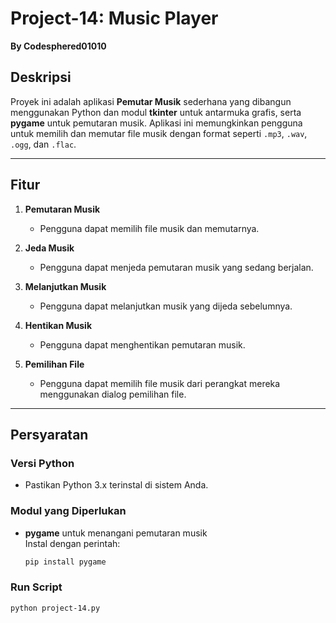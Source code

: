 # Project-14: Music Player  
**By Codesphered01010**

## Deskripsi  
Proyek ini adalah aplikasi **Pemutar Musik** sederhana yang dibangun menggunakan Python dan modul **tkinter** untuk antarmuka grafis, serta **pygame** untuk pemutaran musik. Aplikasi ini memungkinkan pengguna untuk memilih dan memutar file musik dengan format seperti `.mp3`, `.wav`, `.ogg`, dan `.flac`. 

---

## Fitur  

1. **Pemutaran Musik**  
   - Pengguna dapat memilih file musik dan memutarnya.  

2. **Jeda Musik**  
   - Pengguna dapat menjeda pemutaran musik yang sedang berjalan.  

3. **Melanjutkan Musik**  
   - Pengguna dapat melanjutkan musik yang dijeda sebelumnya.  

4. **Hentikan Musik**  
   - Pengguna dapat menghentikan pemutaran musik.

5. **Pemilihan File**  
   - Pengguna dapat memilih file musik dari perangkat mereka menggunakan dialog pemilihan file.

---

## Persyaratan  

### Versi Python  
- Pastikan Python 3.x terinstal di sistem Anda.  

### Modul yang Diperlukan  
- **pygame** untuk menangani pemutaran musik  
  Instal dengan perintah:  
  ```bash
  pip install pygame
### Run Script
```bash
python project-14.py
